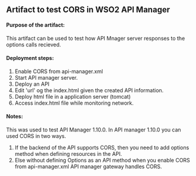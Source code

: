 ## Artifact to test CORS in WSO2 API Manager
#### Purpose of the artifact: 
This artifact can be used to test how API Mnager server responses to the options calls recieved.

#### Deployment steps: 
1. Enable CORS from api-manager.xml 
2. Start API manager server.
3. Deploy an API
4. Edit 'url' og the index.html given the created API information.
5. Deploy html file in a application server (tomcat)
6. Access index.html file while monitoring network.

#### Notes: 
This was used to test API Manager 1.10.0.
In API manager 1.10.0 you can used CORS in two ways.

1. If the backend of the API supports CORS, then you need to add options method when defining resources in the API.
2. Else without defining Options as an API method when you enable CORS from api-manager.xml API manager gateway handles CORS.


